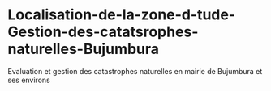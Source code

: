 # Localisation-de-la-zone-d-tude-Gestion-des-catatsrophes-naturelles-Bujumbura
Evaluation et gestion des catastrophes naturelles en mairie de Bujumbura et ses environs
